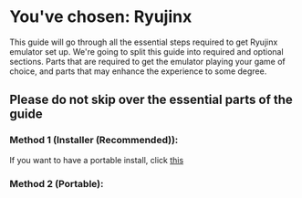 # You've chosen: Ryujinx

This guide will go through all the essential steps required to get Ryujinx emulator set up. We're going to split this guide into required and optional sections. Parts that are required to get the emulator playing your game of choice, and parts that may enhance the experience to some degree. 

## Please do not skip over the essential parts of the guide

### Method 1 (Installer (Recommended)):

If you want to have a portable install, click [this](#Method-2-Portable)


### Method 2 (Portable):
